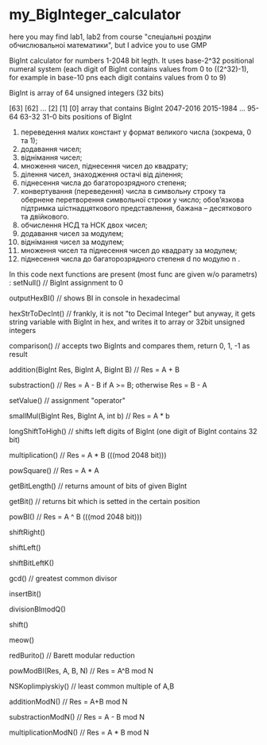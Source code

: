 # my_BigInteger_calculator
here you may find lab1, lab2 from course "спецiальнi роздiли обчислювальноi математики", but I advice you to use GMP

BigInt calculator for numbers 1-2048 bit legth.
It uses base-2^32 positional numeral system (each digit of BigInt contains values from 0 to ((2^32)-1), 
for example in base-10 pns each digit contains values from 0 to 9)

BigInt is array of 64 unsigned integers (32 bits) 

   [63]         [62]          ...          [2]       [1]        [0]      array that contains BigInt 
2047-2016    2015-1984        ...         95-64     63-32      31-0      bits positions of BigInt 


1) переведення малих констант у формат великого числа (зокрема, 0 та 1);
2) додавання чисел;
3) віднімання чисел;
4) множення чисел, піднесення чисел до квадрату;
5) ділення чисел, знаходження остачі від ділення;
6) піднесення числа до багаторозрядного степеня;
7) конвертування (переведення) числа в символьну строку та обернене перетворення
символьної строки у число; обов’язкова підтримка шістнадцяткового представлення, бажана –
десяткового та двійкового.
8) обчислення НСД та НСК двох чисел;
9) додавання чисел за модулем;
10) віднімання чисел за модулем;
11) множення чисел та піднесення чисел до квадрату за модулем;
12) піднесення числа до багаторозрядного степеня d по модулю n .









In this code next functions are present (most func are given w/o parametrs) : 
setNull() // BigInt assignment to 0

outputHexBI() // shows BI in console in hexadecimal

hexStrToDecInt() // frankly, it is not "to Decimal Integer" but anyway, it gets string variable with BigInt in hex, and writes it to array or 32bit unsigned integers

comparison() // accepts two BigInts and compares them, return 0, 1, -1 as result

addition(BigInt Res, BigInt A, BigInt B) // Res = A + B

substraction() // Res = A - B if A >= B; otherwise Res = B - A

setValue() // assignment "operator"

smallMul(BigInt Res, BigInt A, int b) // Res = A * b

longShiftToHigh() // shifts left digits of BigInt (one digit of BigInt contains 32 bit)

multiplication() // Res = A * B                                                    (((mod 2048 bit)))

powSquare() // Res = A * A

getBitLength() // returns amount of bits of given BigInt

getBit() // returns bit which is setted in the certain position

powBI() // Res = A ^ B                                                             (((mod 2048 bit)))

shiftRight() 

shiftLeft()

shiftBitLeftK()

gcd() // greatest common divisor

insertBit() 

divisionBImodQ() 

shift()

meow()

redBurito() // Barett modular reduction

powModBI(Res, A, B, N) // Res = A^B mod N

NSKoplimpiyskiy() // least common multiple of A,B

additionModN() // Res = A+B mod N

substractionModN() // Res = A - B mod N

multiplicationModN() // Res = A * B mod N



